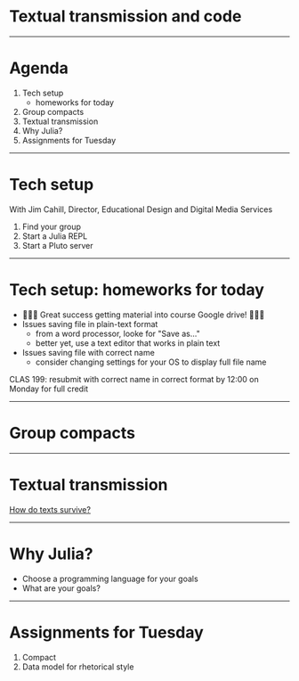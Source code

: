 # Textual transmission and code

---

# Agenda

1. Tech setup
    - homeworks for today
2. Group compacts
3. Textual transmission
4. Why Julia?
5. Assignments for Tuesday

---

# Tech setup

With Jim Cahill, Director, Educational Design and Digital Media Services

1. Find your group
2. Start a Julia REPL
3. Start a Pluto server


---

# Tech setup: homeworks for today


- 🎉🎉🎉  Great success getting material into course Google drive!   🍾🍾🍾
- Issues saving file in plain-text format
    - from a word processor, looke for "Save as..."
    - better yet, use a text editor that works in plain text
- Issues saving file with correct name
    - consider changing settings for your OS to display full file name


CLAS 199: resubmit with correct name in correct format by 12:00 on Monday for full credit

---



# Group compacts


---


# Textual transmission


[How do texts survive?](https://brewminate.com/classics-lost-and-found-the-survival-of-ancient-texts/)

---

# Why Julia?

- Choose a programming language for your goals
- What are your goals?


---

# Assignments for Tuesday

1. Compact
2. Data model for rhetorical style